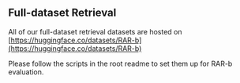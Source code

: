 ## Full-dataset Retrieval

All of our full-dataset retrieval datasets are hosted on [https://huggingface.co/datasets/RAR-b](https://huggingface.co/datasets/RAR-b)

Please follow the scripts in the root readme to set them up for RAR-b evaluation.